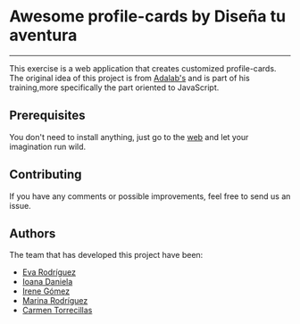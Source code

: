 # Awesome profile-cards by Diseña tu aventura

----
This exercise is a web application that creates customized profile-cards.
The original idea of this project is from [Adalab's](http://adalab.es "Adalab Digital") and is part of his training,more specifically the part oriented to JavaScript. 

## Prerequisites
You don't need to install anything, just go to the [web](http://beta.adalab.es/f-m2-disena-tu-aventura "Awesome profile-cards") and let your imagination run wild.

## Contributing
If you have any comments or possible improvements, feel free to send us an issue.

## Authors
The team that has developed this project have been:
- [Eva Rodríguez](https://github.com/rodriguezmontesinoseva "GitHub Eva Rodríguez")
- [Ioana Daniela](https://github.com/daniela932910 "GitHub Ioana Daniela")
- [Irene Gómez](https://github.com/irenegf83 "GitHub Irene Gómez")
- [Marina Rodríguez](https://github.com/marinarodriguez "GitHub Marina Rodríguez")
- [Carmen Torrecillas](https://github.com/carmen-tm "GitHub Carmen Torrecillas")
